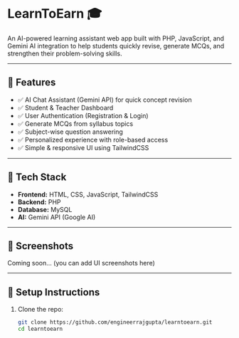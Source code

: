 # LearnToEarn 🎓

An AI-powered learning assistant web app built with PHP, JavaScript, and Gemini AI integration to help students quickly revise, generate MCQs, and strengthen their problem-solving skills.

---

## 🚀 Features

- ✅ AI Chat Assistant (Gemini API) for quick concept revision
- ✅ Student & Teacher Dashboard
- ✅ User Authentication (Registration & Login)
- ✅ Generate MCQs from syllabus topics
- ✅ Subject-wise question answering
- ✅ Personalized experience with role-based access
- ✅ Simple & responsive UI using TailwindCSS

---

## 🧠 Tech Stack

- **Frontend:** HTML, CSS, JavaScript, TailwindCSS  
- **Backend:** PHP  
- **Database:** MySQL  
- **AI:** Gemini API (Google AI)

---

## 📸 Screenshots

Coming soon... (you can add UI screenshots here)

---

## 🔧 Setup Instructions

1. Clone the repo:
   ```bash
   git clone https://github.com/engineerrajgupta/learntoearn.git
   cd learntoearn
